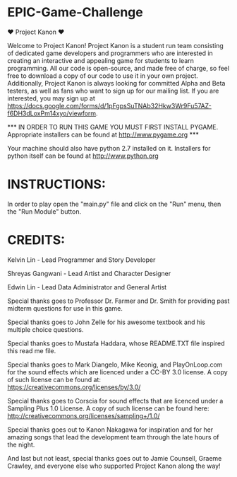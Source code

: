 EPIC-Game-Challenge
===================

♥ Project Kanon ♥

Welcome to Project Kanon! Project Kanon is a student run team consisting of dedicated game developers and programmers who are interested in creating an interactive and appealing game for students to learn programming. All our code is open-source, and made free of charge, so feel free to download a copy of our code to use it in your own project. Additionally, Project Kanon is always looking for committed Alpha and Beta testers, as well as fans who want to sign up for our mailing list. If you are interested, you may sign up at https://docs.google.com/forms/d/1pFgpsSuTNAb32Hkw3Wr9Fu57AZ-f6DH3dLoxPm14xyo/viewform. 

*** IN ORDER TO RUN THIS GAME YOU MUST FIRST INSTALL PYGAME. Appropriate installers can be found at http://www.pygame.org *** 

Your machine should also have python 2.7 installed on it. Installers for python itself can be found at http://www.python.org

INSTRUCTIONS:
===================

In order to play open the "main.py" file and click on the "Run" menu, then the "Run Module" button. 

CREDITS:
===================

Kelvin Lin - Lead Programmer and Story Developer

Shreyas Gangwani - Lead Artist and Character Designer

Edwin Lin - Lead Data Administrator and General Artist

Special thanks goes to Professor Dr. Farmer and Dr. Smith for providing past midterm questions for use in this game.

Special thanks goes to John Zelle for his awesome textbook and his multiple choice questions.

Special thanks goes to Mustafa Haddara, whose README.TXT file inspired this read me file. 

Special thanks goes to Mark Diangelo, Mike Keonig, and PlayOnLoop.com for the sound effects which are licenced under a CC-BY 3.0 license. A copy of such license can be found at: https://creativecommons.org/licenses/by/3.0/

Special thanks goes to Corscia for sound effects that are licenced under a Sampling Plus 1.0 License. A copy of such license can be found here: http://creativecommons.org/licenses/sampling+/1.0/

Special thanks goes out to Kanon Nakagawa for inspiration and for her amazing songs that lead the development team through
 the late hours of the night.

And last but not least, special thanks goes out to Jamie Counsell, Graeme Crawley, and everyone else who supported 
Project Kanon along the way!

